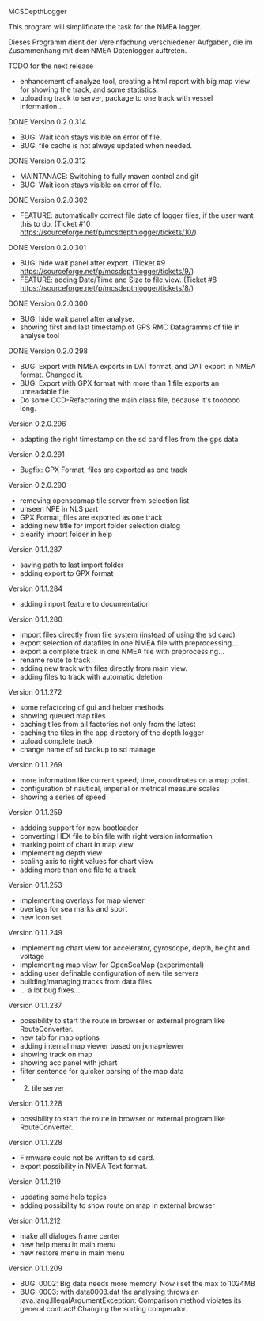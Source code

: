 MCSDepthLogger


This program will simplificate the task for the NMEA logger.

Dieses Programm dient der Vereinfachung verschiedener Aufgaben, die im Zusammenhang mit dem NMEA Datenlogger auftreten.

TODO for the next release 
- enhancement of analyze tool, creating a html report with big map view for showing the track, and some statistics.
- uploading track to server, package to one track with vessel information...

DONE
Version 0.2.0.314
- BUG: Wait icon stays visible on error of file.
- BUG: file cache is not always updated when needed.

DONE
Version 0.2.0.312
- MAINTANACE: Switching to fully maven control and git
- BUG: Wait icon stays visible on error of file.

DONE
Version 0.2.0.302
- FEATURE: automatically correct file date of logger files, if the user want this to do. (Ticket #10 https://sourceforge.net/p/mcsdepthlogger/tickets/10/)

DONE
Version 0.2.0.301
- BUG: hide wait panel after export. (Ticket #9 https://sourceforge.net/p/mcsdepthlogger/tickets/9/)
- FEATURE: adding Date/Time and Size to file view. (Ticket #8 https://sourceforge.net/p/mcsdepthlogger/tickets/8/)

DONE
Version 0.2.0.300
- BUG: hide wait panel after analyse.
- showing first and last timestamp of GPS RMC Datagramms of file in analyse tool

DONE
Version 0.2.0.298
- BUG: Export with NMEA exports in DAT format, and DAT export in NMEA format. Changed it. 
- BUG: Export with GPX format with more than 1 file exports an unreadable file. 
- Do some CCD-Refactoring the main class file, because it's toooooo long.

Version 0.2.0.296
- adapting the right timestamp on the sd card files from the gps data

Version 0.2.0.291
- Bugfix: GPX Format, files are exported as one track

Version 0.2.0.290
- removing openseamap tile server from selection list
- unseen NPE in NLS part
- GPX Format, files are exported as one track
- adding new title for import folder selection dialog
- clearify import folder in help

Version 0.1.1.287
- saving path to last import folder
- adding export to GPX format

Version 0.1.1.284
- adding import feature to documentation

Version 0.1.1.280
- import files directly from file system (instead of using the sd card)
- export selection of datafiles in one NMEA file with preprocessing... 
- export a complete track in one NMEA file with preprocessing... 
- rename route to track
- adding new track with files directly from main view.
- adding files to track with automatic deletion

Version 0.1.1.272
- some refactoring of gui and helper methods
- showing queued map tiles
- caching tiles from all factories not only from the latest
- caching the tiles in the app directory of the depth logger
- upload complete track 
- change name of sd backup to sd manage

Version 0.1.1.269
- more information like current speed, time, coordinates on a map point.
- configuration of nautical, imperial or metrical measure scales
- showing a series of speed

Version 0.1.1.259
- addding support for new bootloader
- converting HEX file to bin file with right version information
- marking point of chart in map view
- implementing depth view
- scaling axis to right values for chart view
- adding more than one file to a track
 
Version 0.1.1.253
- implementing overlays for map viewer
- overlays for sea marks and sport
- new icon set

Version 0.1.1.249
- implementing chart view for accelerator, gyroscope, depth, height and voltage
- implementing map view for OpenSeaMap (experimental)
- adding user definable configuration of new tile servers
- building/managing tracks from data files
- ... a lot bug fixes...

Version 0.1.1.237
- possibility to start the route in browser or external program like RouteConverter.
- new tab for map options
- adding internal map viewer based on jxmapviewer
- showing track on map
- showing acc panel with jchart
- filter sentence for quicker parsing of the map data
- 2. tile server

Version 0.1.1.228
- possibility to start the route in browser or external program like RouteConverter.

Version 0.1.1.228
- Firmware could not be written to sd card.
- export possibility in NMEA Text format.

Version 0.1.1.219
- updating some help topics
- adding possibility to show route on map in external browser

Version 0.1.1.212
- make all dialoges frame center
- new help menu in main menu
- new restore menu in main menu

Version 0.1.1.209
- BUG: 0002: Big data needs more memory.
  Now i set the max to 1024MB
- BUG: 0003: with data0003.dat the analysing throws an java.lang.IllegalArgumentException: Comparison method violates its general contract!
  Changing the sorting comperator.